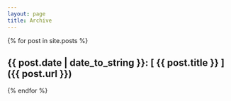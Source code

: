 ```yaml
---
layout: page
title: Archive
---
```


{% for post in site.posts %}
## {{ post.date | date_to_string }}: [ {{ post.title }} ]({{ post.url }})
{% endfor %}
